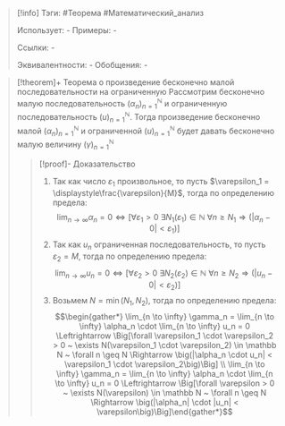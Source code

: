 > [!info]
> Тэги: #Теорема #Математический_анализ   
> 
> Использует: *-*
> Примеры: *-*
> 
> Ссылки: *-*
> 
> Эквивалентности: *-*
> Обобщения: *-*

> [!theorem]+ Теорема о произведение бесконечно малой последовательности на ограниченную
> Рассмотрим бесконечно малую последовательность $(\alpha_n)_{n=1}^{\mathbb N}$ и ограниченную последовательность $(u)_{n=1}^{\mathbb N}$. Тогда произведение бесконечно малой $(\alpha_n)_{n=1}^{\mathbb N}$ и ограниченной $(u)_{n=1}^{\mathbb N}$ будет давать бесконечно малую величину $(\gamma)_{n=1}^{\mathbb N}$
> > [!proof]- Доказательство
> > 1. Так как число $\varepsilon_1$ произвольное, то пусть $\varepsilon_1 = \displaystyle\frac{\varepsilon}{M}$, тогда по определению предела: $$\lim_{n \to \infty} \alpha_n = 0 \Leftrightarrow \Big[\forall \varepsilon_1 > 0 ~ \exists N_1(\varepsilon_1) \in \mathbb N ~ \forall n \geq N_1 \Rightarrow \big(|\alpha_n - 0| < \varepsilon_1\big)\Big]$$
> > 2. Так как $u_n$ ограниченная последовательность, то пусть $\varepsilon_2 = M$, тогда по определению предела: $$\lim_{n \to \infty} u_n = 0 \Leftrightarrow \Big[\forall \varepsilon_2 > 0 ~ \exists N_2(\varepsilon_2) \in \mathbb N ~ \forall n \geq N_2 \Rightarrow \big(|u_n - 0| < \varepsilon_2\big)\Big]$$
> > 3. Возьмем $N = \min(N_1, N_2)$, тогда по определению предела: $$\begin{gather*} \lim_{n \to \infty} \gamma_n = \lim_{n \to \infty} \alpha_n \cdot \lim_{n \to \infty} u_n = 0 \Leftrightarrow \Big[\forall \varepsilon_1 \cdot \varepsilon_2 > 0 ~ \exists N(\varepsilon_1 \cdot \varepsilon_2) \in \mathbb N ~ \forall n \geq N \Rightarrow \big(|\alpha_n \cdot u_n| < \varepsilon_1 \cdot \varepsilon_2\big)\Big] \\ \lim_{n \to \infty} \gamma_n = \lim_{n \to \infty} \alpha_n \cdot \lim_{n \to \infty} u_n = 0 \Leftrightarrow \Big[\forall \varepsilon > 0 ~ \exists N(\varepsilon) \in \mathbb N ~ \forall n \geq N \Rightarrow \big(|\alpha_n| \cdot |u_n| < \varepsilon\big)\Big]\end{gather*}$$